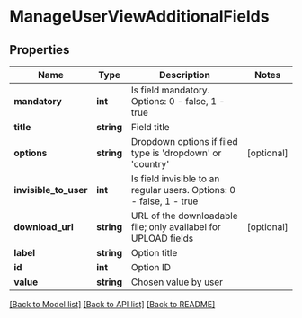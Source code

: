# ManageUserViewAdditionalFields

## Properties
Name | Type | Description | Notes
------------ | ------------- | ------------- | -------------
**mandatory** | **int** | Is field mandatory. Options: 0 - false, 1 - true | 
**title** | **string** | Field title | 
**options** | **string** | Dropdown options if filed type is &#39;dropdown&#39; or &#39;country&#39; | [optional] 
**invisible_to_user** | **int** | Is field invisible to an regular users. Options: 0 - false, 1 - true | 
**download_url** | **string** | URL of the downloadable file; only availabel for UPLOAD fields | [optional] 
**label** | **string** | Option title | 
**id** | **int** | Option ID | 
**value** | **string** | Chosen value by user | 

[[Back to Model list]](../README.md#documentation-for-models) [[Back to API list]](../README.md#documentation-for-api-endpoints) [[Back to README]](../README.md)


